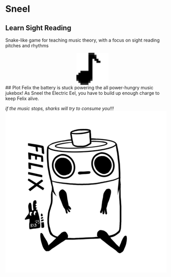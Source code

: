 # Sneel
## Learn Sight Reading
Snake-like game for teaching music theory, with a focus on sight reading pitches and rhythms
<br/>
<div style='display:flex;'>
<img src='./src/Components/NoteView/svg/8n.svg' width='100px' style="margin-inline:auto; transform: translateX(20%)">
</div>
## Plot
Felix the battery is stuck powering the all power-hungry music jukebox!
As Sneel the Electric Eel, you have to build up enough charge to keep Felix alive.

*if the music stops, sharks will try to consume you!!!*
<img src='./src_assets/felix/felix_lineart.png'>
